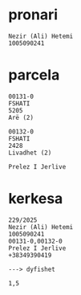 # pronari

```
Nezir (Ali) Hetemi
1005090241

```

# parcela

```
00131-0
FSHATI
5205
Arë (2)

00132-0
FSHATI
2428
Livadhet (2)

Prelez I Jerlive

```

# kerkesa

```
229/2025
Nezir (Ali) Hetemi
1005090241
00131-0,00132-0
Prelez I Jerlive
+38349390419

---> dyfishet

1,5

```
